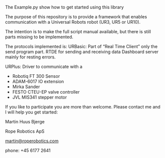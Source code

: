 The Example.py show how to get started using this library

The purpose of this repository is to provide a framework that enables communication with a Universal Robots robot (UR3, UR5 or UR10).

The intention is to make the full script manual available, but there is still parts missing to be implemented.

The protocols implemented is:
URBasic:
Part of “Real Time Client” only the send program part.
RTDE for sending and receiving data
Dashboard server mainly for resting errors. 

URPlus:
Driver to communicate with a 
-	Robotiq FT 300 Sensor
-	ADAM-6017 IO extension
-	Mirka Sander
-	FESTO CTEU-EP valve controller
-	JVL MIS341 stepper motor

If you like to participate you are more than welcome.
Please contact me and I will help you get started:

Martin Huus Bjerge

Rope Robotics ApS

martin@roperobotics.com

phone: +45 6177 2641